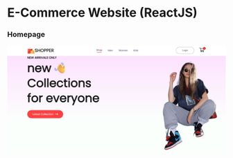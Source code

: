 # E-Commerce Website (ReactJS)

<h3>Homepage</h3>
<img src="https://github.com/samarpansarkar/E-Commerce-greatstack/blob/master/Capture.JPG"/>
